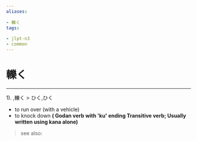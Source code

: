 ```yaml
---
aliases:
    
- 轢く
tags:
    
- jlpt-n3
- common
---
```


# 轢く
---
1).
,轢く > ひく,ひく

- to run over (with a vehicle)
- to knock down
**( Godan verb with 'ku' ending Transitive verb; Usually written using kana alone)**
> see also: 
            